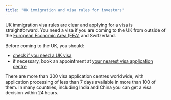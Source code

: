 ```yaml
---
title: "UK immigration and visa rules for investors"
---
```


UK immigration visa rules are clear and applying for a visa is straightforward. You need a visa if you are coming to the UK from outside of the [European Economic Area (EEA)](https://www.gov.uk/eu-eea) and Switzerland.

Before coming to the UK, you should:
* [check if you need a UK visa](https://www.gov.uk/check-uk-visa)
* if necessary, book an appointment at [your nearest visa application centre](https://www.gov.uk/find-a-visa-application-centre)

There are more than 300 visa application centres worldwide, with application processing of less than 7 days available in more than 100 of them. In many countries, including India and China you can get a visa decision within 24 hours.
